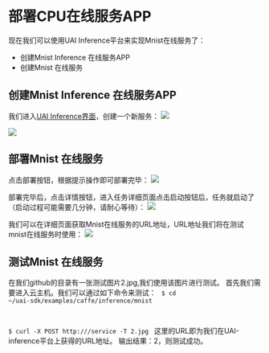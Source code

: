 

# 部署CPU在线服务APP
现在我们可以使用UAI Inference平台来实现Mnist在线服务了：

  * 创建Mnist Inference 在线服务APP
  * 创建Mnist 在线服务

## 创建Mnist Inference 在线服务APP
我们进入[UAI Inference界面](https://console.ucloud.cn/uai)，创建一个新服务：
![](ai/uai-inference/images/tutorial/tf-mnist/创建ai服务.png)

![](ai/uai-inference/images/tutorial/tf-mnist/创建ai服务2.png)

## 部署Mnist 在线服务
点击部署按钮，根据提示操作即可部署完毕：
![](ai/uai-inference/images/tutorial/tf-mnist/部署.png)

部署完毕后，点击详情按钮，进入任务详细页面点击启动按钮后，任务就启动了（启动过程可能需要几分钟，请耐心等待）：
![](ai/uai-inference/images/tutorial/tf-mnist/启动.png)

我们可以在详细页面获取Mnist在线服务的URL地址，URL地址我们将在测试mnist在线服务时使用：
![](ai/uai-inference/images/tutorial/tf-mnist/地址.png)

## 测试Mnist 在线服务
在我们github的目录有一张测试图片2.jpg,我们使用该图片进行测试。
首先我们需要进入云主机。我们可以通过如下命令来测试：
<code>
$ cd ~/uai-sdk/examples/caffe/inference/mnist

$ curl -X POST http://<URL>/service -T 2.jpg
</code>
这里的URL即为我们在UAI-inference平台上获得的URL地址。
输出结果：2，则测试成功。

